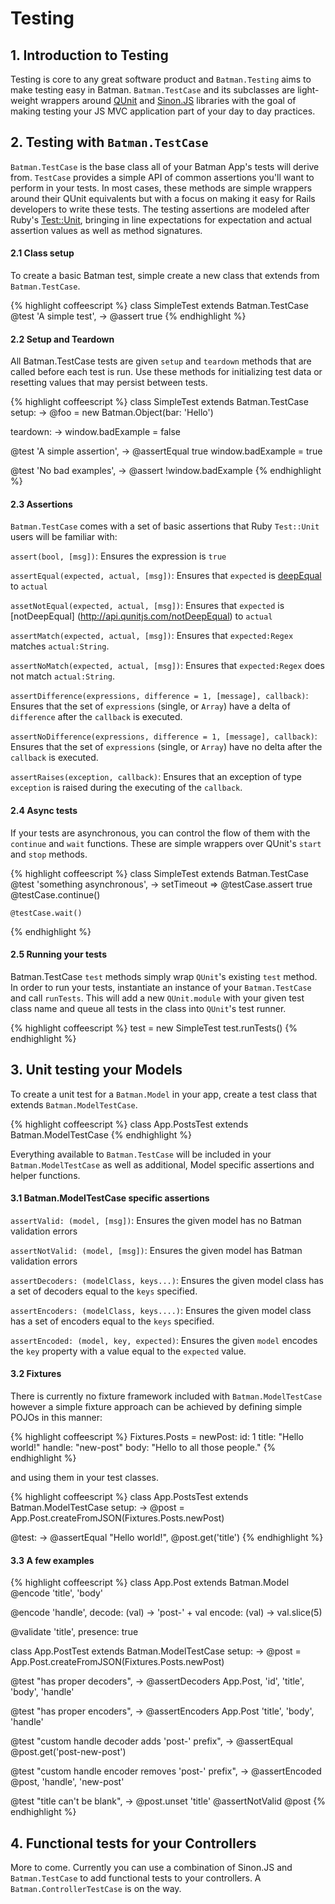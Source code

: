 # Testing

## 1. Introduction to Testing

Testing is core to any great software product and `Batman.Testing` aims to make testing easy in Batman. `Batman.TestCase` and its subclasses are light-weight wrappers around [QUnit](http://qunitjs.com/) and [Sinon.JS](http://sinonjs.org) libraries with the goal of making testing your JS MVC application part of your day to day practices.

## 2. Testing with `Batman.TestCase`

`Batman.TestCase` is the base class all of your Batman App's tests will derive from. `TestCase` provides a simple API of common assertions you'll want to perform in your tests.  In most cases, these methods are simple wrappers around their QUnit equivalents but with a focus on making it easy for Rails developers to write these tests.  The testing assertions are modeled after Ruby's [Test::Unit](http://ruby-doc.org/stdlib-2.0/libdoc/test/unit/rdoc/Test/Unit.html), bringing in line expectations for expectation and actual assertion values as well as method signatures.

#### 2.1 Class setup

To create a basic Batman test, simple create a new class that extends from `Batman.TestCase`.

{% highlight coffeescript %}
class SimpleTest extends Batman.TestCase
  @test 'A simple test', ->
    @assert true
{% endhighlight %}

#### 2.2 Setup and Teardown

All Batman.TestCase tests are given `setup` and `teardown` methods that are called before each test is run. Use these methods for initializing test data or resetting values that may persist between tests.

{% highlight coffeescript %}
class SimpleTest extends Batman.TestCase
  setup: ->
    @foo = new Batman.Object(bar: 'Hello')

  teardown: ->
    window.badExample = false

  @test 'A simple assertion', ->
    @assertEqual true
    window.badExample = true

  @test 'No bad examples', ->
    @assert !window.badExample
{% endhighlight %}

#### 2.3 Assertions

`Batman.TestCase` comes with a set of basic assertions that Ruby `Test::Unit` users will be familiar with:

`assert(bool, [msg])`: Ensures the expression is `true`

`assertEqual(expected, actual, [msg])`: Ensures that `expected` is [deepEqual](http://api.qunitjs.com/deepEqual) to `actual`

`assetNotEqual(expected, actual, [msg])`: Ensures that `expected` is [notDeepEqual] (http://api.qunitjs.com/notDeepEqual) to `actual`

`assertMatch(expected, actual, [msg])`: Ensures that `expected:Regex` matches `actual:String`.

`assertNoMatch(expected, actual, [msg])`: Ensures that `expected:Regex` does not match `actual:String`.

`assertDifference(expressions, difference = 1, [message], callback)`: Ensures that the set of `expressions` (single, or `Array`) have a delta of `difference` after the `callback` is executed.

`assertNoDifference(expressions, difference = 1, [message], callback)`: Ensures that the set of `expressions` (single, or `Array`) have no delta after the `callback` is executed.

`assertRaises(exception, callback)`: Ensures that an exception of type `exception` is raised during the executing of the `callback`.

#### 2.4 Async tests

If your tests are asynchronous, you can control the flow of them with the `continue` and `wait` functions. These are simple wrappers over QUnit's `start` and `stop` methods.

{% highlight coffeescript %}
class SimpleTest extends Batman.TestCase
  @test 'something asynchronous', ->
    setTimeout =>
      @testCase.assert true
      @testCase.continue()

    @testCase.wait()
{% endhighlight %}

#### 2.5 Running your tests

Batman.TestCase `test` methods simply wrap `QUnit`'s existing `test` method. In order to run your tests, instantiate an instance of your `Batman.TestCase` and call `runTests`. This will add a new `QUnit.module` with your given test class name and queue all tests in the class into `QUnit`'s test runner.

{% highlight coffeescript %}
test = new SimpleTest
test.runTests()
{% endhighlight %}

## 3. Unit testing your Models

To create a unit test for a `Batman.Model` in your app, create a test class that extends `Batman.ModelTestCase`.

{% highlight coffeescript %}
class App.PostsTest extends Batman.ModelTestCase
{% endhighlight %}

Everything available to `Batman.TestCase` will be included in your `Batman.ModelTestCase` as well as additional, Model specific assertions and helper functions.

#### 3.1 Batman.ModelTestCase specific assertions

`assertValid: (model, [msg])`: Ensures the given model has no Batman validation errors

`assertNotValid: (model, [msg])`: Ensures the given model has Batman validation errors

`assertDecoders: (modelClass, keys...)`: Ensures the given model class has a set of decoders equal to the `keys` specified.

`assertEncoders: (modelClass, keys....)`: Ensures the given model class has a set of encoders equal to the `keys` specified.

`assertEncoded: (model, key, expected)`: Ensures the given `model` encodes the `key` property with a value equal to the `expected` value.

#### 3.2 Fixtures

There is currently no fixture framework included with `Batman.ModelTestCase` however a simple fixture approach can be achieved by defining simple POJOs in this manner:

{% highlight coffeescript %}
Fixtures.Posts =
  newPost:
    id: 1
    title: "Hello world!"
    handle: "new-post"
    body: "Hello to all those people."
{% endhighlight %}

and using them in your test classes.

{% highlight coffeescript %}
class App.PostsTest extends Batman.ModelTestCase
  setup: ->
    @post = App.Post.createFromJSON(Fixtures.Posts.newPost)

  @test: ->
    @assertEqual "Hello world!", @post.get('title')
{% endhighlight %}

#### 3.3 A few examples

{% highlight coffeescript %}
class App.Post extends Batman.Model
  @encode 'title', 'body'

  @encode 'handle',
    decode: (val) -> 'post-' + val
    encode: (val) -> val.slice(5)

  @validate 'title', presence: true

class App.PostTest extends Batman.ModelTestCase
  setup: ->
    @post = App.Post.createFromJSON(Fixtures.Posts.newPost)

  @test "has proper decoders", ->
    @assertDecoders App.Post, 'id', 'title', 'body', 'handle'

  @test "has proper encoders", ->
    @assertEncoders App.Post 'title', 'body', 'handle'

  @test "custom handle decoder adds 'post-' prefix", ->
    @assertEqual @post.get('post-new-post')

  @test "custom handle encoder removes 'post-' prefix", ->
    @assertEncoded @post, 'handle', 'new-post'

  @test "title can't be blank", ->
    @post.unset 'title'
    @assertNotValid @post
{% endhighlight %}

## 4. Functional tests for your Controllers
More to come. Currently you can use a combination of Sinon.JS and `Batman.TestCase` to add functional tests to your controllers. A `Batman.ControllerTestCase` is on the way.
